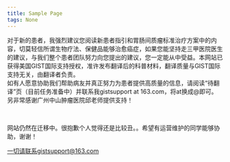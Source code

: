 ```yaml
---
title: Sample Page
tags: None
---
```


对于新的患者，我强烈建议您阅读新患者指引和胃肠间质瘤标准治疗方案中的内容，切莫轻信所谓生物疗法、保健品能够治愈癌症，如果您能坚持走三甲医院医生的建议，与我们整个患者团队努力向您提出的建议，您一定能从中受益。本网站已获得美国GIST国际支持授权，准许发布翻译后的科普材料，翻译质量与GIST国际支持无关，由翻译者负责。<br />
如有人愿意协助我们帮助病友并真正努力为患者提供高质量的信息，请阅读“待翻译”页（目前任务准备中）并联系我gistsupport at 163.com，将at换成@即可。<br />
另非常感谢广州中山肿瘤医院邱老师提供支持！

&nbsp;

网站仍然在迁移中。很抱歉个人觉得还是比较丑。。希望有运营维护的同学能够协助，谢谢！

一切请联系gistsupport@163.com

